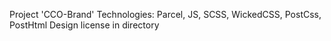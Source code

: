 Project 'CCO-Brand'
Technologies: Parcel, JS, SCSS, WickedCSS, PostCss, PostHtml
Design license in directory

